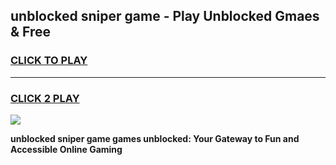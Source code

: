 
## unblocked sniper game - Play Unblocked Gmaes & Free
<h3>
<a href="https://premium.freeplayer.one?title=unblocked_sniper_game&ref=19F">CLICK TO PLAY</a></h3>
<hr>

<h3>
<a href="https://premium.freeplayer.one?title=unblocked_sniper_game&ref=19F">CLICK 2 PLAY</a>
  
</h3>

<a href="https://premium.freeplayer.one?title=unblocked_sniper_game&ref=19F/"><img src="https://clearcache.store/games.png"></a>


**unblocked sniper game games unblocked: Your Gateway to Fun and Accessible Online Gaming**
